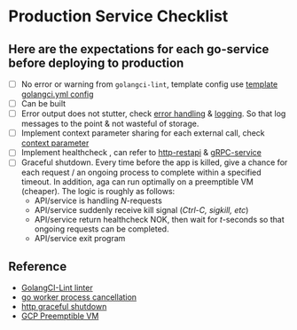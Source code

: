 # Production Service Checklist

## Here are the expectations for each go-service before deploying to production

- [ ] No error or warning from `golangci-lint`, template config
  use [template golangci.yml config](./golangci.template.yml)
- [ ] Can be built
- [ ] Error output does not stutter, check [error handling](./1_2_error_handling.md) &
  [logging](./5_logging.md). So that log messages to the point & not wasteful of storage.
- [ ] Implement context parameter sharing for each external call, check [context parameter](./1_4_context_parameter.md)
- [ ] Implement healthcheck , can refer to [http-restapi](./2_echo_api_design.md) &
  [gRPC-service](./3_grpc_api_design.md)
- [ ] Graceful shutdown. Every time before the app is killed, give a chance for each request
  / an ongoing process to complete within a specified timeout.
  In addition, aga can run optimally on a preemptible VM (cheaper).
  The logic is roughly as follows:
    * API/service is handling *N*-requests
    * API/service suddenly receive kill signal (*Ctrl-C, sigkill, etc*)
    * API/service return healthcheck NOK, then wait for *t*-seconds
      so that ongoing requests can be completed.
    * API/service exit program

## Reference

* [GolangCI-Lint linter](https://golangci-lint.run)
* [go worker process cancellation](https://callistaenterprise.se/blogg/teknik/2019/10/05/go-worker-cancellation/)
* [http graceful shutdown](https://www.rodrigoaraujo.me/posts/golang-pattern-graceful-shutdown-of-concurrent-events/)
* [GCP Preemptible VM](https://cloud.google.com/compute/docs/instances/preemptible)